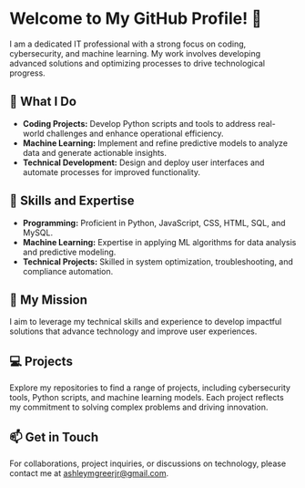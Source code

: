 # Welcome to My GitHub Profile! 👋

I am a dedicated IT professional with a strong focus on coding, cybersecurity, and machine learning. My work involves developing advanced solutions and optimizing processes to drive technological progress.

## 🔧 What I Do
- **Coding Projects:** Develop Python scripts and tools to address real-world challenges and enhance operational efficiency.
- **Machine Learning:** Implement and refine predictive models to analyze data and generate actionable insights.
- **Technical Development:** Design and deploy user interfaces and automate processes for improved functionality.

## 🚀 Skills and Expertise
- **Programming:** Proficient in Python, JavaScript, CSS, HTML, SQL, and MySQL.
- **Machine Learning:** Expertise in applying ML algorithms for data analysis and predictive modeling.
- **Technical Projects:** Skilled in system optimization, troubleshooting, and compliance automation.

## 🌟 My Mission
I aim to leverage my technical skills and experience to develop impactful solutions that advance technology and improve user experiences.

## 💻 Projects
Explore my repositories to find a range of projects, including cybersecurity tools, Python scripts, and machine learning models. Each project reflects my commitment to solving complex problems and driving innovation.

## 📫 Get in Touch
For collaborations, project inquiries, or discussions on technology, please contact me at [ashleymgreerjr@gmail.com](mailto:ashleymgreerjr@gmail.com).
